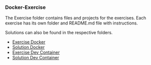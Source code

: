 ### Docker-Exercise

The Exercise folder contains files and projects for the exercises. Each exercise has its own folder and README.md file with instructions.

Solutions can also be found in the respective folders.

- [Exercise Docker](Exercise-Docker/)
- [Solution Docker](Solution-Docker/)
- [Exercise Dev Container](Exercise-Dev-Container/)
- [Solution Dev Container](Solution-Dev-Container/)
